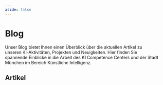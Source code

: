 ```yaml
---
aside: false
---
```


<script setup>
    import BlogpostCard from "../.vitepress/theme/BlogpostCard.vue";
</script>

# Blog

Unser Blog bietet Ihnen einen Überblick über die aktuellen Artikel zu unseren KI-Aktivitäten, Projekten und Neuigkeiten.
Hier finden Sie spannende Einblicke in die Arbeit des KI Competence Centers und der Stadt München im Bereich Künstliche Intelligenz.

## Artikel

<BlogpostCard
  title="Generative KI im Enterprise: der Münchner Open Source Stack"
  link="/blog/2025-07-xx-oss-genai-stack"
  teaser="Generative KI (GenAI) wird für Unternehmen immer wichtiger. Neben SaaS-Lösungen und Hyperscalern bieten Open Source-Stacks eine attraktive Alternative für digitale Souveränität. Welchen Stack das KI Competence Center der Stadt München nutzt, erklären wir in diesem Artikel."
  date="2025-07-25"
  img="/img/blog/kicc-stack.png"
/>

<BlogpostCard
  title="Pressemeldung: Dienstleistungsfinder der Stadt sucht künftig per KI"
  link="/blog/2025-03-31-dlf-ru-meldung"
  teaser="Die Stadt München hat einen weiteren bedeutenden Schritt in Richtung Digitalisierung und Benutzerfreundlichkeit unternommen. Auf der Suche nach den passenden städtischen Dienstleistungen hilft einem künftig Künstliche Intelligenz (KI). Dafür hat das KI Competence Center im IT-Referat eine innovative KI-Suche in den stadtweiten Dienstleistungsfinder integriert."
  date="2025-03-31"
  img="/img/blog/ru.png"
/>

<BlogpostCard
  title="Pressemeldung: Wenn die KI Lektüretipps gibt: Neues Feature bei der Stadtbibliothek"
  link="/blog/2025-02-05-inspira_bib-ru-meldung"
  teaser="Was tun, wenn man Geschichten über Zauberer liebt, aber alle Harry-Potter-Bände schon zweimal durchgelesen hat? Wohin im Regal greifen, wenn man nach interessanten Biographien, bayerischen Krimis oder Romanen sucht, die dem Lieblingsbuch ähneln? Ab sofort bietet der Online-Katalog der Münchner Stadtbibliothek das Feature „Ähnliche Medien“ an. Mit der Funktion erhalten Kund*innen bei Eingabe eines Titels bis zu 50 weitere Vorschläge, die thematisch passen und Inspiration für weiteren Lesestoff liefern."
  date="2025-02-05"
  img="/img/blog/ru.png"
/>
